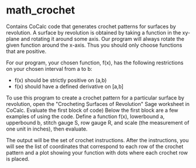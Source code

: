 # math_crochet
Contains CoCalc code that generates crochet patterns for surfaces by revolution. A surface by revolution is obtained by taking a function in the xy-plane and rotating it around some axis. Our program will always rotate the given function around the x-axis. Thus you should only choose functions that are positive.

For our program, your chosen function, f(x), has the following restrictions on your chosen interval from a to b:
- f(x) should be strictly positive on (a,b)
- f(x) should have a defined derivative on [a,b]

To use this program to create a crochet pattern for a particular surface by revolution, open the "Crocheting Surfaces of Revolution" Sage worksheet in CoCalc. 
Evaluate the first block of code)
Below the first block are a few examples of using the code. 
Define a function f(x), lowerbound a, upperbound b, stitch gauge S, row gauge R, and scale (the measurement of one unit in inches), then evaluate.

The output will be the set of crochet instructions. After the instructions, you will see the list of coordinates that correspond to each row of the crochet pattern and a plot showing your function with dots where each crochet row is placed.

